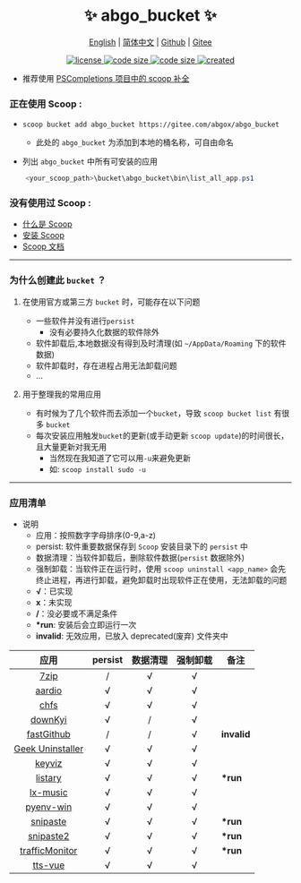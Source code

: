 <p align="center">
    <h1 align="center">✨ abgo_bucket ✨</h1>
</p>

<p align="center">
    <a href="README.md">English</a> |
    <a href="README-CN.md">简体中文</a> |
    <a href="https://github.com/abgox/abgo_bucket">Github</a> |
    <a href="https://gitee.com/abgox/abgo_bucket">Gitee</a>
</p>

<p align="center">
    <a href="https://github.com/abgox/abgo_bucket/blob/main/LICENSE">
        <img src="https://img.shields.io/github/license/abgox/abgo_bucket" alt="license" />
    </a>
    <a href="https://img.shields.io/github/languages/code-size/abgox/abgo_bucket.svg">
        <img src="https://img.shields.io/github/languages/code-size/abgox/abgo_bucket.svg" alt="code size" />
    </a>
    <a href="https://img.shields.io/github/repo-size/abgox/abgo_bucket.svg">
        <img src="https://img.shields.io/github/repo-size/abgox/abgo_bucket.svg" alt="code size" />
    </a>
    <a href="https://github.com/abgox/abgo_bucket">
        <img src="https://img.shields.io/badge/created-2023--6--1-blue" alt="created" />
    </a>
</p>

-   推荐使用 [PSCompletions 项目中的 scoop 补全 ](https://gitee.com/abgox/PSCompletions "PSCompletions")

### 正在使用 Scoop :

-   `scoop bucket add abgo_bucket https://gitee.com/abgox/abgo_bucket`

    -   此处的 `abgo_bucket` 为添加到本地的桶名称，可自由命名

-   列出 `abgo_bucket` 中所有可安装的应用

```powershell
    <your_scoop_path>\bucket\abgo_bucket\bin\list_all_app.ps1
```

### 没有使用过 Scoop :

-   [什么是 Scoop](https://github.com/ScoopInstaller/Scoop)
-   [安装 Scoop](https://github.com/ScoopInstaller/Install)
-   [Scoop 文档](https://github.com/ScoopInstaller/Scoop/wiki)

---

### 为什么创建此 `bucket` ？

1. 在使用官方或第三方 `bucket` 时，可能存在以下问题

    - 一些软件并没有进行`persist`
        - 没有必要持久化数据的软件除外
    - 软件卸载后,本地数据没有得到及时清理(如 `~/AppData/Roaming` 下的软件数据)
    - 软件卸载时，存在进程占用无法卸载问题
    - ...

2. 用于整理我的常用应用
    - 有时候为了几个软件而去添加一个`bucket`，导致 `scoop bucket list` 有很多 `bucket`
    - 每次安装应用触发`bucket`的更新(或手动更新 `scoop update`)的时间很长，且大量更新对我无用
        - 当然现在我知道了它可以用`-u`来避免更新
        - 如: `scoop install sudo -u`

---

### 应用清单

-   说明
    -   应用：按照数字字母排序(0-9,a-z)
    -   persist: 软件重要数据保存到 `Scoop` 安装目录下的 `persist` 中
    -   数据清理：当软件卸载后，删除软件数据(`persist` 数据除外)
    -   强制卸载：当软件正在运行时，使用 `scoop uninstall <app_name>` 会先终止进程，再进行卸载，避免卸载时出现软件正在使用，无法卸载的问题
    -   **√**：已实现
    -   **x**：未实现
    -   **/**：没必要或不满足条件
    -   **\*run**: 安装后会立即运行一次
    -   **invalid**: 无效应用，已放入 deprecated(废弃) 文件夹中

|                       应用                       | persist | 数据清理 | 强制卸载 | 备注      |
| :----------------------------------------------: | :-----: | :------: | :------: | --------- |
|            [7zip](/bucket/7zip.json)             |    /    |    √     |    √     |           |
|          [aardio](/bucket/aardio.json)           |    √    |    √     |    √     |           |
|            [chfs](/bucket/chfs.json)             |    √    |    √     |    √     |           |
|         [downKyi](/bucket/downkyi.json)          |    √    |    /     |    √     |           |
|    [fastGithub](/deprecated/fastGithub.json)     |    /    |    /     |    √     | **invalid**  |
| [Geek Uninstaller](/bucket/geekUninstaller.json) |    √    |    √     |    √     |           |
|          [keyviz](/bucket/keyviz.json)           |    √    |    √     |    √     |           |
|         [listary](/bucket/listary.json)          |    √    |    √     |    √     | **\*run** |
|        [lx-music](/bucket/lx-music.json)         |    √    |    √     |    √     |           |
|       [pyenv-win](/bucket/pyenv-win.json)        |    √    |    √     |    √     |           |
|        [snipaste](/bucket/snipaste.json)         |    √    |    √     |    √     | **\*run** |
|       [snipaste2](/bucket/snipaste2.json)        |    √    |    √     |    √     | **\*run** |
|  [trafficMonitor](/bucket/trafficMonitor.json)   |    √    |    √     |    √     | **\*run** |
|         [tts-vue](/bucket/tts-vue.json)          |    √    |    √     |    √     |           |

